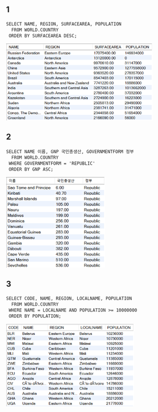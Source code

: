 ## 1
```
SELECT NAME, REGION, SURFACEAREA, POPULATION
  FROM WORLD.COUNTRY
 ORDER BY SURFACEAREA DESC;
```
<img src="./img/2/2-1.PNG" width="400">

## 2
```
SELECT NAME 이름, GNP 국민총생산, GOVERNMENTFORM 정부
  FROM WORLD.COUNTRY
 WHERE GOVERNMENTFORM = 'REPUBLIC'
 ORDER BY GNP ASC;
```
<img src="./img/2/2-2.PNG" width="270">

## 3
```
SELECT CODE, NAME, REGION, LOCALNAME, POPULATION
  FROM WORLD.COUNTRY
 WHERE NAME = LOCALNAME AND POPULATION >= 10000000
 ORDER BY POPULATION;
```
<img src="./img/2/2-3.PNG" width="350">